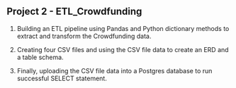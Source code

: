 ## Project 2 - ETL_Crowdfunding

1. Building an ETL pipeline using Pandas and Python dictionary methods to extract and transform the Crowdfunding data.

2. Creating four CSV files and using the CSV file data to create an ERD and a table schema. 

3. Finally, uploading the CSV file data into a Postgres database to run successful SELECT statement.
